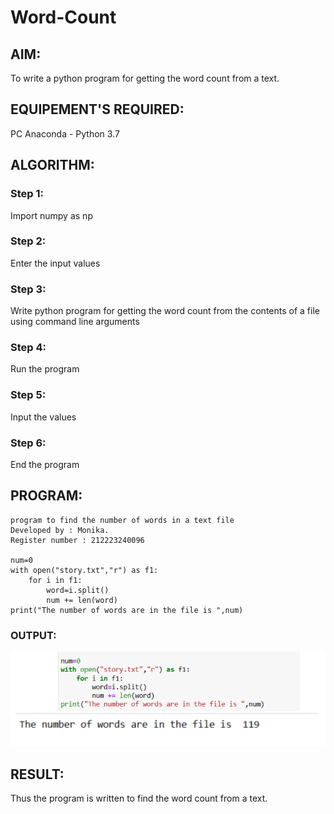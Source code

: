 # Word-Count
## AIM:
To write a python program for getting the word count from a text.
## EQUIPEMENT'S REQUIRED: 
PC
Anaconda - Python 3.7
## ALGORITHM: 
### Step 1:
Import numpy as np
### Step 2: 
Enter the input values
### Step 3: 
Write python program for getting the word count from the contents of a file using command line arguments
### Step 4:  
Run the program
### Step 5: 
Input the values
### Step 6: 
End the program

## PROGRAM:
~~~
program to find the number of words in a text file
Developed by : Monika.
Register number : 212223240096

num=0
with open("story.txt","r") as f1:
    for i in f1:
        word=i.split()
        num += len(word)
print("The number of words are in the file is ",num)
~~~

### OUTPUT:

![alt text](<Screenshot 2024-05-12 173136.png>)


## RESULT:
Thus the program is written to find the word count from a text.
